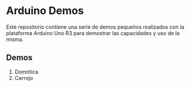 # Arduino Demos
Este repositorio contiene una serie de demos pequeños realizados con la plataforma Arduino Uno R3 para demostrar las capacidades y uso de la misma.

## Demos
1. Domótica
1. Cerrojo
